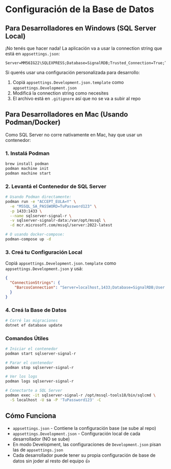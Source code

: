 # Configuración de la Base de Datos

## Para Desarrolladores en Windows (SQL Server Local)

¡No tenés que hacer nada! La aplicación va a usar la connection string que está en `appsettings.json`:
```
Server=MM56IG22\SQLEXPRESS;Database=SignalRDB;Trusted_Connection=True;TrustServerCertificate=True;
```

Si querés usar una configuración personalizada para desarrollo:
1. Copiá `appsettings.Development.json.template` como `appsettings.Development.json`
2. Modificá la connection string como necesites
3. El archivo está en `.gitignore` así que no se va a subir al repo

## Para Desarrolladores en Mac (Usando Podman/Docker)

Como SQL Server no corre nativamente en Mac, hay que usar un contenedor:

### 1. Instalá Podman
```bash
brew install podman
podman machine init
podman machine start
```

### 2. Levantá el Contenedor de SQL Server
```bash
# Usando Podman directamente:
podman run -e "ACCEPT_EULA=Y" \
  -e "MSSQL_SA_PASSWORD=TuPassword123" \
  -p 1433:1433 \
  --name sqlserver-signal-r \
  -v sqlserver-signalr-data:/var/opt/mssql \
  -d mcr.microsoft.com/mssql/server:2022-latest

# O usando docker-compose:
podman-compose up -d
```

### 3. Creá tu Configuración Local
Copiá `appsettings.Development.json.template` como `appsettings.Development.json` y usá:
```json
{
  "ConnectionStrings": {
    "BarcosConnection": "Server=localhost,1433;Database=SignalRDB;User Id=sa;Password=TuPassword123;TrustServerCertificate=True;"
  }
}
```

### 4. Creá la Base de Datos
```bash
# Corré las migraciones
dotnet ef database update
```

### Comandos Útiles
```bash
# Iniciar el contenedor
podman start sqlserver-signal-r

# Parar el contenedor
podman stop sqlserver-signal-r

# Ver los logs
podman logs sqlserver-signal-r

# Conectarte a SQL Server
podman exec -it sqlserver-signal-r /opt/mssql-tools18/bin/sqlcmd \
  -S localhost -U sa -P 'TuPassword123' -C
```

## Cómo Funciona

- `appsettings.json` - Contiene la configuración base (se sube al repo)
- `appsettings.Development.json` - Configuración local de cada desarrollador (NO se sube)
- En modo Development, las configuraciones de `Development.json` pisan las de `appsettings.json`
- Cada desarrollador puede tener su propia configuración de base de datos sin joder al resto del equipo 👍
